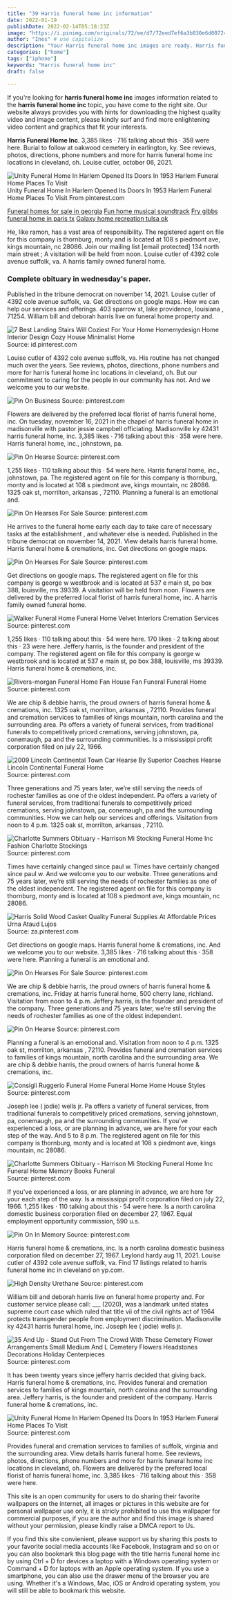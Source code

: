 ```yaml
---
title: "39 Harris funeral home inc information"
date: 2022-01-19
publishDate: 2022-02-14T05:18:23Z
image: "https://i.pinimg.com/originals/72/ee/d7/72eed7ef6a3b830e6d007243b0d24b4b.jpg"
author: "Ines" # use capitalize
description: "Your Harris funeral home inc images are ready. Harris funeral home inc are a topic that is being searched for and liked by netizens now. You can Download the Harris funeral home inc files here. Get all free images."
categories: ["home"]
tags: ["iphone"]
keywords: "Harris funeral home inc"
draft: false

---
```


If you're looking for **harris funeral home inc** images information related to the **harris funeral home inc** topic, you have come to the right  site.  Our website always  provides you with  hints  for downloading  the highest  quality video and image  content, please kindly surf and find more enlightening video content and graphics  that fit your interests.

**Harris Funeral Home Inc**. 3,385 likes · 716 talking about this · 358 were here. Burial to follow at oakwood cemetery in earlington, ky. See reviews, photos, directions, phone numbers and more for harris funeral home inc locations in cleveland, oh. Louise cutler, october 06, 2021.

![Unity Funeral Home In Harlem Opened Its Doors In 1953 Harlem Funeral Home Places To Visit](https://i.pinimg.com/originals/72/ee/d7/72eed7ef6a3b830e6d007243b0d24b4b.jpg "Unity Funeral Home In Harlem Opened Its Doors In 1953 Harlem Funeral Home Places To Visit")
Unity Funeral Home In Harlem Opened Its Doors In 1953 Harlem Funeral Home Places To Visit From pinterest.com

[Funeral homes for sale in georgia](/funeral-homes-for-sale-in-georgia/)
[Fun home musical soundtrack](/fun-home-musical-soundtrack/)
[Fry gibbs funeral home in paris tx](/fry-gibbs-funeral-home-in-paris-tx/)
[Galaxy home recreation tulsa ok](/galaxy-home-recreation-tulsa-ok/)

He, like ramon, has a vast area of responsibility. The registered agent on file for this company is thornburg, monty and is located at 108 s piedmont ave, kings mountain, nc 28086. Join our mailing list [email protected] 134 north main street ; A visitation will be held from noon. Louise cutler of 4392 cole avenue suffolk, va. A harris family owned funeral home.

### Complete obituary in wednesday&#039;s paper.

Published in the tribune democrat on november 14, 2021. Louise cutler of 4392 cole avenue suffolk, va. Get directions on google maps. How we can help our services and offerings. 403 sparrow st, lake providence, louisiana , 71254. William bill and deborah harris live on funeral home property and.


![7 Best Landing Stairs Will Coziest For Your Home Homemydesign Home Interior Design Cozy House Minimalist Home](https://i.pinimg.com/736x/89/35/24/8935244d0f585288b7afe336f6ec4902.jpg "7 Best Landing Stairs Will Coziest For Your Home Homemydesign Home Interior Design Cozy House Minimalist Home")
Source: id.pinterest.com

Louise cutler of 4392 cole avenue suffolk, va. His routine has not changed much over the years. See reviews, photos, directions, phone numbers and more for harris funeral home inc locations in cleveland, oh. But our commitment to caring for the people in our community has not. And we welcome you to our website.

![Pin On Business](https://i.pinimg.com/originals/bf/6e/da/bf6eda8902d65504a671488e52c2838e.jpg "Pin On Business")
Source: pinterest.com

Flowers are delivered by the preferred local florist of harris funeral home, inc. On tuesday, november 16, 2021 in the chapel of harris funeral home in madisonville with pastor jessie campbell officiating. Madisonville ky 42431 harris funeral home, inc. 3,385 likes · 716 talking about this · 358 were here. Harris funeral home, inc., johnstown, pa.

![Pin On Hearse](https://i.pinimg.com/originals/d2/84/aa/d284aa1a4f179e973d81916114e1d5a1.jpg "Pin On Hearse")
Source: pinterest.com

1,255 likes · 110 talking about this · 54 were here. Harris funeral home, inc., johnstown, pa. The registered agent on file for this company is thornburg, monty and is located at 108 s piedmont ave, kings mountain, nc 28086. 1325 oak st, morrilton, arkansas , 72110. Planning a funeral is an emotional and.

![Pin On Hearses For Sale](https://i.pinimg.com/600x315/e4/80/ca/e480cacc7d69488d40b212d0d17325b1.jpg "Pin On Hearses For Sale")
Source: pinterest.com

He arrives to the funeral home early each day to take care of necessary tasks at the establishment , and whatever else is needed. Published in the tribune democrat on november 14, 2021. View details harris funeral home. Harris funeral home &amp; cremations, inc. Get directions on google maps.

![Pin On Hearses For Sale](https://i.pinimg.com/originals/7b/ef/e5/7befe5c647354806e24013247befdd30.jpg "Pin On Hearses For Sale")
Source: pinterest.com

Get directions on google maps. The registered agent on file for this company is george w westbrook and is located at 537 e main st, po box 388, louisville, ms 39339. A visitation will be held from noon. Flowers are delivered by the preferred local florist of harris funeral home, inc. A harris family owned funeral home.

![Walker Funeral Home Funeral Home Velvet Interiors Cremation Services](https://i.pinimg.com/736x/52/19/2f/52192fe90083eba9f6bb200e0ba3f7a6--casket-loved-ones.jpg "Walker Funeral Home Funeral Home Velvet Interiors Cremation Services")
Source: pinterest.com

1,255 likes · 110 talking about this · 54 were here. 170 likes · 2 talking about this · 23 were here. Jeffery harris, is the founder and president of the company. The registered agent on file for this company is george w westbrook and is located at 537 e main st, po box 388, louisville, ms 39339. Harris funeral home &amp; cremations, inc.

![Rivers-morgan Funeral Home Fan House Fan Funeral Funeral Home](https://i.pinimg.com/170x/2a/e4/f8/2ae4f8fc2114a51de8c698284e1fff74--funeral-homes-hand-fans.jpg "Rivers-morgan Funeral Home Fan House Fan Funeral Funeral Home")
Source: pinterest.com

We are chip &amp; debbie harris, the proud owners of harris funeral home &amp; cremations, inc. 1325 oak st, morrilton, arkansas , 72110. Provides funeral and cremation services to families of kings mountain, north carolina and the surrounding area. Pa offers a variety of funeral services, from traditional funerals to competitively priced cremations, serving johnstown, pa, conemaugh, pa and the surrounding communities. Is a mississippi profit corporation filed on july 22, 1966.

![2009 Lincoln Continental Town Car Hearse By Superior Coaches Hearse Lincoln Continental Funeral Home](https://i.pinimg.com/originals/49/0a/bf/490abfcfcc1b4f1302ba79fb08fe5336.jpg "2009 Lincoln Continental Town Car Hearse By Superior Coaches Hearse Lincoln Continental Funeral Home")
Source: pinterest.com

Three generations and 75 years later, we’re still serving the needs of rochester families as one of the oldest independent. Pa offers a variety of funeral services, from traditional funerals to competitively priced cremations, serving johnstown, pa, conemaugh, pa and the surrounding communities. How we can help our services and offerings. Visitation from noon to 4 p.m. 1325 oak st, morrilton, arkansas , 72110.

![Charlotte Summers Obituary - Harrison Mi Stocking Funeral Home Inc Fashion Charlotte Stockings](https://i.pinimg.com/474x/44/cb/7e/44cb7e4b2076917e32ab410f9d2110e4.jpg "Charlotte Summers Obituary - Harrison Mi Stocking Funeral Home Inc Fashion Charlotte Stockings")
Source: pinterest.com

Times have certainly changed since paul w. Times have certainly changed since paul w. And we welcome you to our website. Three generations and 75 years later, we’re still serving the needs of rochester families as one of the oldest independent. The registered agent on file for this company is thornburg, monty and is located at 108 s piedmont ave, kings mountain, nc 28086.

![Harris Solid Wood Casket Quality Funeral Supplies At Affordable Prices Urna Ataud Lujos](https://i.pinimg.com/originals/9f/df/c9/9fdfc9afb6961a152e0c6da959b50a4e.jpg "Harris Solid Wood Casket Quality Funeral Supplies At Affordable Prices Urna Ataud Lujos")
Source: za.pinterest.com

Get directions on google maps. Harris funeral home &amp; cremations, inc. And we welcome you to our website. 3,385 likes · 716 talking about this · 358 were here. Planning a funeral is an emotional and.

![Pin On Hearses For Sale](https://i.pinimg.com/736x/9d/cf/62/9dcf624800db7241bbc66400d3f66174.jpg "Pin On Hearses For Sale")
Source: pinterest.com

We are chip &amp; debbie harris, the proud owners of harris funeral home &amp; cremations, inc. Friday at harris funeral home, 500 cherry lane, richland. Visitation from noon to 4 p.m. Jeffery harris, is the founder and president of the company. Three generations and 75 years later, we’re still serving the needs of rochester families as one of the oldest independent.

![Pin On Hearse](https://i.pinimg.com/736x/85/29/78/852978b6b6aa3c056897554bef24b13f--funeral-homes-limo.jpg "Pin On Hearse")
Source: pinterest.com

Planning a funeral is an emotional and. Visitation from noon to 4 p.m. 1325 oak st, morrilton, arkansas , 72110. Provides funeral and cremation services to families of kings mountain, north carolina and the surrounding area. We are chip &amp; debbie harris, the proud owners of harris funeral home &amp; cremations, inc.

![Consigli Ruggerio Funeral Home Funeral Home Home House Styles](https://i.pinimg.com/originals/02/c2/23/02c223780474f179bec4ef1ec5070143.jpg "Consigli Ruggerio Funeral Home Funeral Home Home House Styles")
Source: pinterest.com

Joseph lee ( jodie) wells jr. Pa offers a variety of funeral services, from traditional funerals to competitively priced cremations, serving johnstown, pa, conemaugh, pa and the surrounding communities. If you&#039;ve experienced a loss, or are planning in advance, we are here for your each step of the way. And 5 to 8 p.m. The registered agent on file for this company is thornburg, monty and is located at 108 s piedmont ave, kings mountain, nc 28086.

![Charlotte Summers Obituary - Harrison Mi Stocking Funeral Home Inc Funeral Home Memory Books Funeral](https://i.pinimg.com/originals/83/c7/75/83c775d6750e82e7e1e8db89be7b1c31.png "Charlotte Summers Obituary - Harrison Mi Stocking Funeral Home Inc Funeral Home Memory Books Funeral")
Source: pinterest.com

If you&#039;ve experienced a loss, or are planning in advance, we are here for your each step of the way. Is a mississippi profit corporation filed on july 22, 1966. 1,255 likes · 110 talking about this · 54 were here. Is a north carolina domestic business corporation filed on december 27, 1967. Equal employment opportunity commission, 590 u.s.

![Pin On In Memory](https://i.pinimg.com/originals/17/5a/08/175a08d66615ac65c50b3c0f04e95711.jpg "Pin On In Memory")
Source: pinterest.com

Harris funeral home &amp; cremations, inc. Is a north carolina domestic business corporation filed on december 27, 1967. Leylond hardy aug 11, 2021. Louise cutler of 4392 cole avenue suffolk, va. Find 17 listings related to harris funeral home inc in cleveland on yp.com.

![High Density Urethane](https://i.pinimg.com/originals/ba/7b/66/ba7b6628d8d2595bcbf85a63977764b2.jpg "High Density Urethane")
Source: pinterest.com

William bill and deborah harris live on funeral home property and. For customer service please call: ___ (2020), was a landmark united states supreme court case which ruled that title vii of the civil rights act of 1964 protects transgender people from employment discrimination. Madisonville ky 42431 harris funeral home, inc. Joseph lee ( jodie) wells jr.

![35 And Up - Stand Out From The Crowd With These Cemetery Flower Arrangements Small Medium And L Cemetery Flowers Headstones Decorations Holiday Centerpieces](https://i.pinimg.com/736x/54/e7/65/54e765791abd94c674b850ff6fb0610b.jpg "35 And Up - Stand Out From The Crowd With These Cemetery Flower Arrangements Small Medium And L Cemetery Flowers Headstones Decorations Holiday Centerpieces")
Source: pinterest.com

It has been twenty years since jeffery harris decided that giving back. Harris funeral home &amp; cremations, inc. Provides funeral and cremation services to families of kings mountain, north carolina and the surrounding area. Jeffery harris, is the founder and president of the company. Harris funeral home &amp; cremations, inc.

![Unity Funeral Home In Harlem Opened Its Doors In 1953 Harlem Funeral Home Places To Visit](https://i.pinimg.com/originals/72/ee/d7/72eed7ef6a3b830e6d007243b0d24b4b.jpg "Unity Funeral Home In Harlem Opened Its Doors In 1953 Harlem Funeral Home Places To Visit")
Source: pinterest.com

Provides funeral and cremation services to families of suffolk, virginia and the surrounding area. View details harris funeral home. See reviews, photos, directions, phone numbers and more for harris funeral home inc locations in cleveland, oh. Flowers are delivered by the preferred local florist of harris funeral home, inc. 3,385 likes · 716 talking about this · 358 were here.

This site is an open community for users to do sharing their favorite wallpapers on the internet, all images or pictures in this website are for personal wallpaper use only, it is stricly prohibited to use this wallpaper for commercial purposes, if you are the author and find this image is shared without your permission, please kindly raise a DMCA report to Us.

If you find this site convienient, please support us by sharing this posts to your favorite social media accounts like Facebook, Instagram and so on or you can also bookmark this blog page with the title harris funeral home inc by using Ctrl + D for devices a laptop with a Windows operating system or Command + D for laptops with an Apple operating system. If you use a smartphone, you can also use the drawer menu of the browser you are using. Whether it's a Windows, Mac, iOS or Android operating system, you will still be able to bookmark this website.
